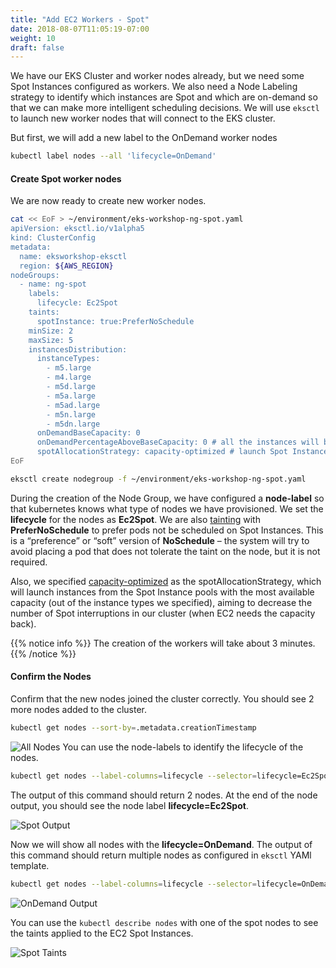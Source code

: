 ```yaml
---
title: "Add EC2 Workers - Spot"
date: 2018-08-07T11:05:19-07:00
weight: 10
draft: false
---
```

We have our EKS Cluster and worker nodes already, but we need some Spot Instances configured as workers. We also need a Node Labeling strategy to identify which instances are Spot and which are on-demand so that we can make more intelligent scheduling decisions. We will use `eksctl` to launch new worker nodes that will connect to the EKS cluster.

But first, we will add a new label to the OnDemand worker nodes

```bash
kubectl label nodes --all 'lifecycle=OnDemand'
```

#### Create Spot worker nodes

We are now ready to create new worker nodes.

```bash
cat << EoF > ~/environment/eks-workshop-ng-spot.yaml
apiVersion: eksctl.io/v1alpha5
kind: ClusterConfig
metadata:
  name: eksworkshop-eksctl 
  region: ${AWS_REGION}
nodeGroups:
  - name: ng-spot
    labels:
      lifecycle: Ec2Spot
    taints:
      spotInstance: true:PreferNoSchedule
    minSize: 2
    maxSize: 5
    instancesDistribution: 
      instanceTypes:
        - m5.large
        - m4.large
        - m5d.large
        - m5a.large
        - m5ad.large
        - m5n.large
        - m5dn.large
      onDemandBaseCapacity: 0
      onDemandPercentageAboveBaseCapacity: 0 # all the instances will be Spot Instances
      spotAllocationStrategy: capacity-optimized # launch Spot Instances from the most availably Spot Instance pools
EoF

eksctl create nodegroup -f ~/environment/eks-workshop-ng-spot.yaml
```

During the creation of the Node Group, we have configured a **node-label** so that kubernetes knows what type of nodes we have provisioned. We set the **lifecycle** for the nodes as **Ec2Spot**. We are also [tainting](https://kubernetes.io/docs/concepts/configuration/taint-and-toleration/) with **PreferNoSchedule** to prefer pods not be scheduled on Spot Instances. This is a “preference” or “soft” version of **NoSchedule** – the system will try to avoid placing a pod that does not tolerate the taint on the node, but it is not required.

Also, we specified [capacity-optimized](https://aws.amazon.com/blogs/compute/introducing-the-capacity-optimized-allocation-strategy-for-amazon-ec2-spot-instances/) as the spotAllocationStrategy, which will launch instances from the Spot Instance pools with the most available capacity (out of the instance types we specified), aiming to decrease the number of Spot interruptions in our cluster (when EC2 needs the capacity back).

{{% notice info %}}
The creation of the workers will take about 3 minutes.
{{% /notice %}}

#### Confirm the Nodes

Confirm that the new nodes joined the cluster correctly. You should see 2 more nodes added to the cluster.

```bash
kubectl get nodes --sort-by=.metadata.creationTimestamp
```

![All Nodes](/images/spotworkers/spot_get_nodes.png)
You can use the node-labels to identify the lifecycle of the nodes.

```bash
kubectl get nodes --label-columns=lifecycle --selector=lifecycle=Ec2Spot
```

The output of this command should return 2 nodes. At the end of the node output, you should see the node label **lifecycle=Ec2Spot**.

![Spot Output](/images/spotworkers/spot_get_spot.png)

Now we will show all nodes with the **lifecycle=OnDemand**. The output of this command should return multiple nodes as configured in `eksctl` YAMl template.

```bash
kubectl get nodes --label-columns=lifecycle --selector=lifecycle=OnDemand
```

![OnDemand Output](/images/spotworkers/spot_get_od.png)

You can use the `kubectl describe nodes` with one of the spot nodes to see the taints applied to the EC2 Spot Instances.

![Spot Taints](/images/spotworkers/instance_taints.png)

